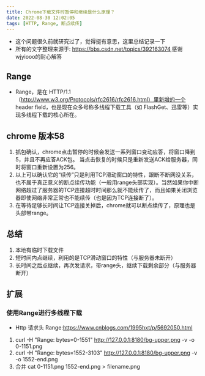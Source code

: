 ```yaml
---
title: Chrome下载文件时暂停和继续是什么原理？
date: 2022-08-30 12:02:05
tags: [HTTP, Range, 断点续传]
---
```


+ 这个问题很久前就研究过了，觉得挺有意思，这里总结记录一下
+ 所有的文字整理来源于: <https://bbs.csdn.net/topics/392163074>,感谢wjyiooo的耐心解答

## Range
+ Range，是在 HTTP/1.1（http://www.w3.org/Protocols/rfc2616/rfc2616.html）里新增的一个 header field，也是现在众多号称多线程下载工具（如 FlashGet、迅雷等）实现多线程下载的核心所在。

## chrome 版本58
1. 抓包确认，chrome点击暂停的时候会发送一系列窗口变动应答，将窗口降到5，并且不再应答ACK包。 当点击恢复的时候只是重新发送ACK给服务器，同时将窗口重新设置为256。
2. 以上可以确认它的“续传”只是利用TCP滑动窗口的特性，跟断不断网没关系，也不属于真正意义的断点续传功能（一般用range头部实现）。当然如果你中断网络超过了服务器的TCP连接超时时间那么就不能续传了，而且如果关闭浏览器即使网络非常正常也不能续传（也是因为TCP连接断了）。
3. 在等待足够长时间让TCP连接关掉后，chrome就可以断点续传了，原理也是头部带range。

## 总结
1. 本地有临时下载文件
2. 短时间内点继续，利用的是TCP滑动窗口的特性（与服务器未断开）
3. 长时间之后点继续，再次发请求，带range头，继续下载剩余部分（与服务器断开）


## 扩展
### 使用Range进行多线程下载
+ Http 请求头 Range:<https://www.cnblogs.com/1995hxt/p/5692050.html>
1.  curl -H "Range: bytes=0-1551" http://127.0.0.1:8180/bg-upper.png -v -o 0-1151.png
2.  curl -H "Range: bytes=1552-3103" http://127.0.0.1:8180/bg-upper.png -v -o 1552-end.png
3. 合并 cat 0-1151.png 1552-end.png > filename.png

